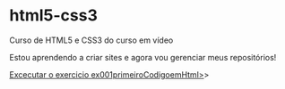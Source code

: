 # html5-css3
 Curso de HTML5 e CSS3 do curso em vídeo

 Estou aprendendo a criar sites e agora vou gerenciar meus repositórios!

 <a href="https://anderr8.github.io/html5-css3/exercicios/ex001primeiroCodigoemHtml/index.html">Excecutar o exercicio ex001primeiroCodigoemHtml></a>>
